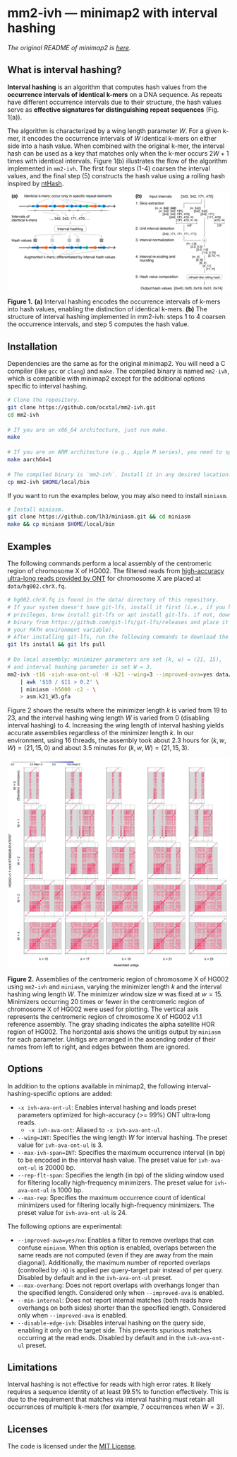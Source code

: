 # mm2-ivh &mdash; minimap2 with interval hashing

*The original README of minimap2 is [here](./README.minimap2.md).*

## What is interval hashing?

**Interval hashing** is an algorithm that computes hash values from the **occurrence intervals of identical k-mers** on a DNA sequence. As repeats have different occurrence intervals due to their structure, the hash values serve as **effective signatures for distinguishing repeat sequences** (Fig. 1(a)).

The algorithm is characterized by a wing length parameter $W$. For a given k-mer, it encodes the occurrence intervals of $W$ identical k-mers on either side into a hash value. When combined with the original k-mer, the interval hash can be used as a key that matches only when the k-mer occurs $2W + 1$ times with identical intervals. Figure 1(b) illustrates the flow of the algorithm implemented in `mm2-ivh`. The first four steps (1-4) coarsen the interval values, and the final step (5) constructs the hash value using a rolling hash inspired by [ntHash](https://github.com/bcgsc/ntHash).

<img src="figs/ivhash.png">

**Figure 1.** **(a)** Interval hashing encodes the occurrence intervals of k-mers into hash values, enabling the distinction of identical k-mers. **(b)** The structure of interval hashing implemented in mm2-ivh: steps 1 to 4 coarsen the occurrence intervals, and step 5 computes the hash value.

## Installation

Dependencies are the same as for the original minimap2. You will need a C compiler (like `gcc` or `clang`) and `make`. The compiled binary is named `mm2-ivh`, which is compatible with minimap2 except for the additional options specific to interval hashing.

```bash
# Clone the repository.
git clone https://github.com/ocxtal/mm2-ivh.git
cd mm2-ivh

# If you are on x86_64 architecture, just run make.
make

# If you are on ARM architecture (e.g., Apple M series), you need to specify the architecture.
make aarch64=1

# The compiled binary is `mm2-ivh`. Install it in any desired location.
cp mm2-ivh $HOME/local/bin
```

If you want to run the examples below, you may also need to install `miniasm`.

```bash
# Install miniasm.
git clone https://github.com/lh3/miniasm.git && cd miniasm
make && cp miniasm $HOME/local/bin
```

## Examples

The following commands perform a local assembly of the centromeric region of chromosome X of HG002. The filtered reads from [high-accuracy ultra-long reads provided by ONT](https://epi2me.nanoporetech.com/gm24385_ncm23_preview/) for chromosome X are placed at `data/hg002.chrX.fq`.

```bash
# hg002.chrX.fq is found in the data/ directory of this repository.
# If your system doesn't have git-lfs, install it first (i.e., if you have administrative
# privileges, brew install git-lfs or apt install git-lfs. if not, download a precompiled
# binary from https://github.com/git-lfs/git-lfs/releases and place it in a directory in
# your PATH environment variable).
# After installing git-lfs, run the following commands to download the data.
git lfs install && git lfs pull

# Do local assembly; minimizer parameters are set (k, w) = (21, 15),
# and interval hashing parameter is set W = 3.
mm2-ivh -t16 -xivh-ava-ont-ul -H -k21 --wing=3 --improved-ava=yes data/hg002.chrX.fq data/hg002.chrX.fq \
    | awk '$10 / $11 > 0.2' \
    | miniasm -h5000 -c2 - \
    > asm.k21_W3.gfa
```

Figure 2 shows the results where the minimizer length $k$ is varied from 19 to 23, and the interval hashing wing length $W$ is varied from 0 (disabling interval hashing) to 4. Increasing the wing length of interval hashing yields accurate assemblies regardless of the minimizer length $k$. In our environment, using 16 threads, the assembly took about 2.3 hours for $(k, w, W) = (21, 15, 0)$ and about 3.5 minutes for $(k, w, W) = (21, 15, 3)$.

<img src="figs/dotplot.png">

**Figure 2.** Assemblies of the centromeric region of chromosome X of HG002 using `mm2-ivh` and `miniasm`, varying the minimizer length $k$ and the interval hashing wing length $W$. The minimizer window size $w$ was fixed at $w = 15$. Minimizers occurring 20 times or fewer in the centromeric region of chromosome X of HG002 were used for plotting. The vertical axis represents the centromeric region of chromosome X of HG002 v1.1 reference assembly. The gray shading indicates the alpha satellite HOR region of HG002. The horizontal axis shows the unitigs output by `miniasm` for each parameter. Unitigs are arranged in the ascending order of their names from left to right, and edges between them are ignored.

## Options

In addition to the options available in minimap2, the following interval-hashing-specific options are added:

* `-x ivh-ava-ont-ul`: Enables interval hashing and loads preset parameters optimized for high-accuracy (>= 99%) ONT ultra-long reads.
  * `-x ivh-ava-ont`: Aliased to `-x ivh-ava-ont-ul`.
* `--wing=INT`: Specifies the wing length $W$ for interval hashing. The preset value for `ivh-ava-ont-ul` is 3.
* `--max-ivh-span=INT`: Specifies the maximum occurrence interval (in bp) to be encoded in the interval hash value. The preset value for `ivh-ava-ont-ul` is 20000 bp.
* `--rep-flt-span`: Specifies the length (in bp) of the sliding window used for filtering locally high-frequency minimizers. The preset value for `ivh-ava-ont-ul` is 1000 bp.
* `--max-rep`: Specifies the maximum occurrence count of identical minimizers used for filtering locally high-frequency minimizers. The preset value for `ivh-ava-ont-ul` is 24.

The following options are experimental:

* `--improved-ava=yes/no`: Enables a filter to remove overlaps that can confuse `miniasm`. When this option is enabled, overlaps between the same reads are not computed (even if they are away from the main diagonal). Additionally, the maximum number of reported overlaps (controlled by `-N`) is applied per query-target pair instead of per query. Disabled by default and in the `ivh-ava-ont-ul` preset.
* `--max-overhang`: Does not report overlaps with overhangs longer than the specified length. Considered only when `--improved-ava` is enabled.
* `--min-internal`: Does not report internal matches (both reads have overhangs on both sides) shorter than the specified length. Considered only when `--improved-ava` is enabled.
* `--disable-edge-ivh`: Disables interval hashing on the query side, enabling it only on the target side. This prevents spurious matches occurring at the read ends. Disabled by default and in the `ivh-ava-ont-ul` preset.

## Limitations

Interval hashing is not effective for reads with high error rates. It likely requires a sequence identity of at least 99.5% to function effectively. This is due to the requirement that matches via interval hashing must retain all occurrences of multiple k-mers (for example, 7 occurrences when $W = 3$).

## Licenses

The code is licensed under the [MIT License](./LICENSE).
